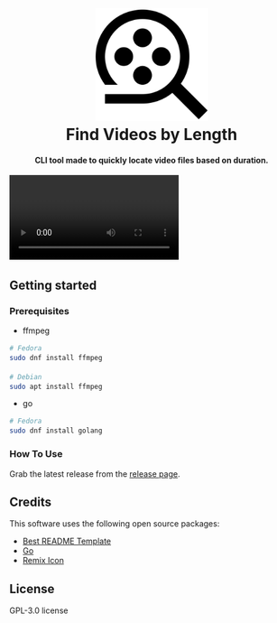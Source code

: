 
<h1 align="center">
  <br>
  <a href="https://github.com/OminousLama/go-fvidl"><img src="./docs/res/fvidl-icon.svg" alt="fvidl" width="200"></a>
  <br>
  Find Videos by Length
  <br>
</h1>

<h4 align="center">CLI tool made to quickly locate video files based on duration.</h4>

![Demo Video](https://github.com/OminousLama/go-fvidl/raw/dev/docs/res/demo-video.mp4)

## Getting started

### Prerequisites

- ffmpeg
```bash
# Fedora
sudo dnf install ffmpeg

# Debian
sudo apt install ffmpeg
```

- go
```bash
# Fedora
sudo dnf install golang
```

### How To Use

Grab the latest release from the [release page](https://github.com/OminousLama/go-fvidl/releases/latest).


## Credits

This software uses the following open source packages:

- [Best README Template](https://github.com/othneildrew/Best-README-Template)
- [Go](https://github.com/golang)
- [Remix Icon](https://remixicon.com/)

## License

GPL-3.0 license
